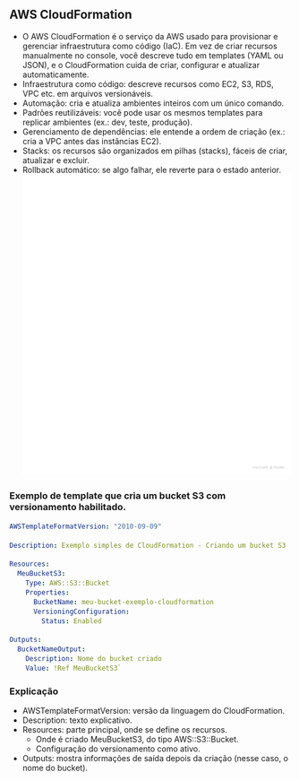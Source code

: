 ## AWS CloudFormation
* O AWS CloudFormation é o serviço da AWS usado para provisionar e gerenciar infraestrutura como código (IaC). Em vez de criar recursos manualmente no console, você descreve tudo em templates (YAML ou JSON), e o CloudFormation cuida de criar, configurar e atualizar automaticamente.
* Infraestrutura como código: descreve recursos como EC2, S3, RDS, VPC etc. em arquivos versionáveis.
* Automação: cria e atualiza ambientes inteiros com um único comando.
* Padrões reutilizáveis: você pode usar os mesmos templates para replicar ambientes (ex.: dev, teste, produção).
* Gerenciamento de dependências: ele entende a ordem de criação (ex.: cria a VPC antes das instâncias EC2).
* Stacks: os recursos são organizados em pilhas (stacks), fáceis de criar, atualizar e excluir.
* Rollback automático: se algo falhar, ele reverte para o estado anterior.
![imagem esquema AWS ClouFormation](images/AWS-CloudFormation.png)

### Exemplo de template que cria um bucket S3 com versionamento habilitado.
```yaml
AWSTemplateFormatVersion: "2010-09-09"

Description: Exemplo simples de CloudFormation - Criando um bucket S3

Resources:
  MeuBucketS3:
    Type: AWS::S3::Bucket
    Properties:
      BucketName: meu-bucket-exemplo-cloudformation
      VersioningConfiguration:
        Status: Enabled

Outputs:
  BucketNameOutput:
    Description: Nome do bucket criado
    Value: !Ref MeuBucketS3`
```
### Explicação
* AWSTemplateFormatVersion: versão da linguagem do CloudFormation.
* Description: texto explicativo.
* Resources: parte principal, onde se define os recursos.
  * Onde é criado MeuBucketS3, do tipo AWS::S3::Bucket.
  * Configuração do versionamento como ativo.
* Outputs: mostra informações de saída depois da criação (nesse caso, o nome do bucket).
